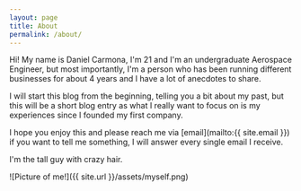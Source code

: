 ```yaml
---
layout: page
title: About
permalink: /about/
---
```


Hi! My name is Daniel Carmona, I'm 21 and I'm an undergraduate Aerospace Engineer, but most importantly, I'm a person who has been running different businesses for about 4 years and I have a lot of anecdotes to share.

I will start this blog from the beginning, telling you a bit about my past, but this will be a short blog entry as what I really want to focus on is my experiences since I founded my first company.

I hope you enjoy this and please reach me via [email](mailto:{{ site.email }}) if you want to tell me something, I will answer every single email I receive.

I'm the tall guy with crazy hair.

![Picture of me!]({{ site.url }}/assets/myself.png)
